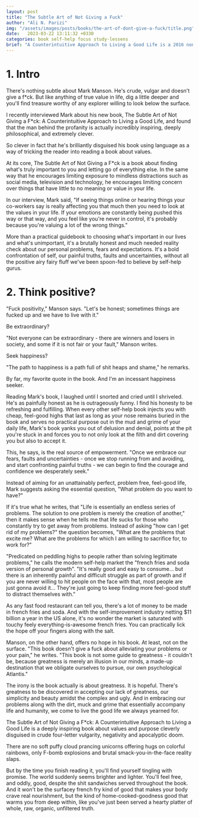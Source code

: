 ```yaml
---
layout: post
title: "The Subtle Art of Not Giving a Fuck"
author: "Ali N. Parizi"
img: "/assets/images/posts/books/the-art-of-dont-give-a-fuck/title.png"
date:   2023-03-22 13:11:32 +0330
categories: book self-help focus study-lessens
brief: "A Counterintuitive Approach to Living a Good Life is a 2016 nonfiction self-help book by American blogger and author Mark Manson. The book covers Manson's belief that life's struggles give it meaning and argues that typical self-help books offer meaningless positivity which is neither practical nor helpful, thus improperly approaching the problems many individuals face. It was a New York Times and Globe and Mail bestseller."
---            
```

# 1. Intro

There's nothing subtle about Mark Manson. He's crude, vulgar and doesn't give a f*ck.
But like anything of true value in life, dig a little deeper and you'll find treasure worthy of any explorer willing to look below the surface.

I recently interviewed Mark about his new book, The Subtle Art of Not Giving a F*ck: A Counterintuitive Approach to Living a Good Life, and found that the man behind the profanity is actually incredibly inspiring, deeply philosophical, and extremely clever.

So clever in fact that he's brilliantly disguised his book using language as a way of tricking the reader into reading a book about values.

At its core, The Subtle Art of Not Giving a F*ck is a book about finding what's truly important to you and letting go of everything else. In the same way that he encourages limiting exposure to mindless distractions such as social media, television and technology, he encourages limiting concern over things that have little to no meaning or value in your life.

In our interview, Mark said, "If seeing things online or hearing things your co-workers say is really affecting you that much then you need to look at the values in your life. If your emotions are constantly being pushed this way or that way, and you feel like you're never in control, it's probably because you're valuing a lot of the wrong things."

More than a practical guidebook to choosing what's important in our lives and what's unimportant, it's a brutally honest and much needed reality check about our personal problems, fears and expectations. It's a bold confrontation of self, our painful truths, faults and uncertainties, without all the positive airy fairy fluff we've been spoon-fed to believe by self-help gurus.

# 2. Think positive?

"Fuck positivity," Manson says. "Let's be honest; sometimes things are fucked up and we have to live with it."

Be extraordinary?

"Not everyone can be extraordinary - there are winners and losers in society, and some if it is not fair or your fault," Manson writes.

Seek happiness?

"The path to happiness is a path full of shit heaps and shame," he remarks.

By far, my favorite quote in the book. And I'm an incessant happiness seeker.

Reading Mark's book, I laughed until I snorted and cried until I shriveled. He's as painfully honest as he is outrageously funny. I find his honesty to be refreshing and fulfilling. When every other self-help book injects you with cheap, feel-good highs that last as long as your nose remains buried in the book and serves no practical purpose out in the mud and grime of your daily life, Mark's book yanks you out of delusion and denial, points at the pit you're stuck in and forces you to not only look at the filth and dirt covering you but also to accept it.

This, he says, is the real source of empowerment. "Once we embrace our fears, faults and uncertainties - once we stop running from and avoiding, and start confronting painful truths - we can begin to find the courage and confidence we desperately seek."

Instead of aiming for an unattainably perfect, problem free, feel-good life, Mark suggests asking the essential question, "What problem do you want to have?"

If it's true what he writes, that "Life is essentially an endless series of problems. The solution to one problem is merely the creation of another," then it makes sense when he tells me that life sucks for those who constantly try to get away from problems. Instead of asking "how can I get rid of my problems?" the question becomes, "What are the problems that excite me? What are the problems for which I am willing to sacrifice for, to work for?"

"Predicated on peddling highs to people rather than solving legitimate problems," he calls the modern self-help market the "french fries and soda version of personal growth". "It's really good and easy to consume... but there is an inherently painful and difficult struggle as part of growth and if you are never willing to hit people on the face with that, most people are just gonna avoid it... They're just going to keep finding more feel-good stuff to distract themselves with."

As any fast food restaurant can tell you, there's a lot of money to be made in french fries and soda. And with the self-improvement industry netting $11 billion a year in the US alone, it's no wonder the market is saturated with touchy feely everything-is-awesome french fries. You can practically lick the hope off your fingers along with the salt.

Manson, on the other hand, offers no hope in his book. At least, not on the surface. "This book doesn't give a fuck about alleviating your problems or your pain," he writes. "This book is not some guide to greatness - it couldn't be, because greatness is merely an illusion in our minds, a made-up destination that we obligate ourselves to pursue, our own psychological Atlantis."

The irony is the book actually is about greatness. It is hopeful. There's greatness to be discovered in accepting our lack of greatness, our simplicity and beauty amidst the complex and ugly. And in embracing our problems along with the dirt, muck and grime that essentially accompany life and humanity, we come to live the good life we always yearned for.

The Subtle Art of Not Giving a F*ck: A Counterintuitive Approach to Living a Good Life is a deeply inspiring book about values and purpose cleverly disguised in crude four-letter vulgarity, negativity and apocalyptic doom.

There are no soft puffy cloud prancing unicorns offering hugs on colorful rainbows, only F-bomb explosions and brutal smack-you-in-the-face reality slaps.

But by the time you finish reading it, you'll find yourself tingling with promise. The world suddenly seems brighter and lighter. You'll feel free, and oddly, good, despite the shit sandwiches served throughout the book. And it won't be the surfacey french fry kind of good that makes your body crave real nourishment, but the kind of home-cooked-goodness good that warms you from deep within, like you've just been served a hearty platter of whole, raw, organic, unfiltered truth.